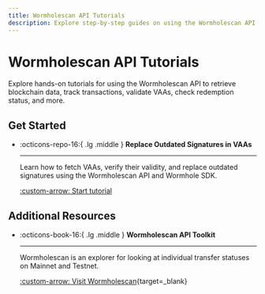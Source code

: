 ```yaml
---
title: Wormholescan API Tutorials
description: Explore step-by-step guides on using the Wormholescan API to fetch VAAs, validate signatures, check redemption status, and process cross-chain transactions.
---
```


# Wormholescan API Tutorials  

Explore hands-on tutorials for using the Wormholescan API to retrieve blockchain data, track transactions, validate VAAs, check redemption status, and more. 

## Get Started  

<div class="grid cards" markdown>  

-   :octicons-repo-16:{ .lg .middle } **Replace Outdated Signatures in VAAs**  

    ---  

    Learn how to fetch VAAs, verify their validity, and replace outdated signatures using the Wormholescan API and Wormhole SDK.  

    [:custom-arrow: Start tutorial](/docs/tutorials/by-product/wormholescan/replace-signatures/)  

</div>  

## Additional Resources  

<div class="grid cards" markdown>  

-   :octicons-book-16:{ .lg .middle } **Wormholescan API Toolkit**  

    ---  

    Wormholescan is an explorer for looking at individual transfer statuses on Mainnet and Testnet.

    [:custom-arrow: Visit Wormholescan](https://wormholescan.io/){target=\_blank}  

</div>  

